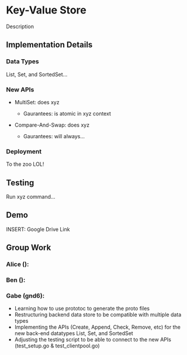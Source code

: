 # Key-Value Store

Description

## Implementation Details

### Data Types

List, Set, and SortedSet...

### New APIs

- MultiSet: does xyz
  - Gaurantees: is atomic in xyz context

- Compare-And-Swap: does xyz
  - Gaurantees: will always...

### Deployment

To the zoo LOL!

## Testing

Run xyz command...

## Demo

INSERT: Google Drive Link

## Group Work

### Alice ():

### Ben ():

### Gabe (gnd6):
- Learning how to use prototoc to generate the proto files
- Restructuring backend data store to be compatible with multiple data types
- Implementing the APIs (Create, Append, Check, Remove, etc) for the new back-end datatypes List, Set, and SortedSet
- Adjusting the testing script to be able to connect to the new APIs (test_setup.go & test_clientpool.go)